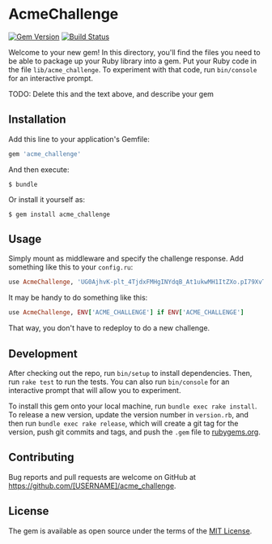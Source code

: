 # AcmeChallenge

[![Gem Version](https://img.shields.io/gem/v/rack-canonical-host.svg)](http://rubygems.org/gems/rack-canonical-host)
[![Build Status](https://img.shields.io/travis/tylerhunt/rack-canonical-host/master.svg)](https://travis-ci.org/tylerhunt/rack-canonical-host)

Welcome to your new gem! In this directory, you'll find the files you need to be able to package up your Ruby library into a gem. Put your Ruby code in the file `lib/acme_challenge`. To experiment with that code, run `bin/console` for an interactive prompt.

TODO: Delete this and the text above, and describe your gem

## Installation

Add this line to your application's Gemfile:

```ruby
gem 'acme_challenge'
```

And then execute:

    $ bundle

Or install it yourself as:

    $ gem install acme_challenge

## Usage

Simply mount as middleware and specify the challenge response. Add something like this to your `config.ru`:

```ruby
use AcmeChallenge, 'UG0AjhvK-plt_4TjdxFMHgINYdqB_At1ukwMH1ItZXo.pI79XvTWAEyw1GO5BJYjxGs5KZrrSDSum9i5JZqeYsQ'
```

It may be handy to do something like this:

```ruby
use AcmeChallenge, ENV['ACME_CHALLENGE'] if ENV['ACME_CHALLENGE']
```

That way, you don't have to redeploy to do a new challenge.


## Development

After checking out the repo, run `bin/setup` to install dependencies. Then, run `rake test` to run the tests. You can also run `bin/console` for an interactive prompt that will allow you to experiment.

To install this gem onto your local machine, run `bundle exec rake install`. To release a new version, update the version number in `version.rb`, and then run `bundle exec rake release`, which will create a git tag for the version, push git commits and tags, and push the `.gem` file to [rubygems.org](https://rubygems.org).

## Contributing

Bug reports and pull requests are welcome on GitHub at https://github.com/[USERNAME]/acme_challenge.


## License

The gem is available as open source under the terms of the [MIT License](http://opensource.org/licenses/MIT).

